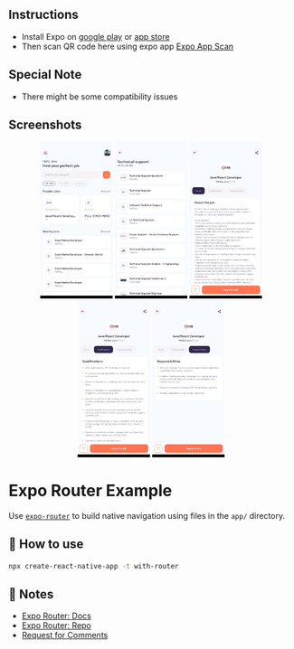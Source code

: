 ## Instructions

- Install Expo on [google play](https://play.google.com/store/apps/details?id=host.exp.exponent&pli=1) or [app store](https://apps.apple.com/us/app/expo-go/id982107779)
- Then scan QR code here using expo app [Expo App Scan](https://expo.dev/@h34dcrush3r/jobs?serviceType=classic&distribution=e)

## Special Note

- There might be some compatibility issues

## Screenshots

<p align="center">
<img src="https://github.com/drawsiege/jobSearchApp/blob/main/ss/ss1.png" width="128"/>   <img src="https://github.com/drawsiege/jobSearchApp/blob/main/ss/ss2.png" width="128"/>   <img src="https://github.com/drawsiege/jobSearchApp/blob/main/ss/ss3.png" width="128"/>   <img src="https://github.com/drawsiege/jobSearchApp/blob/main/ss/ss4.png" width="128"/>   <img src="https://github.com/drawsiege/jobSearchApp/blob/main/ss/ss5.png" width="128"/>
 </p>

# Expo Router Example

Use [`expo-router`](https://expo.github.io/router) to build native navigation using files in the `app/` directory.

## 🚀 How to use

```sh
npx create-react-native-app -t with-router
```

## 📝 Notes

- [Expo Router: Docs](https://expo.github.io/router)
- [Expo Router: Repo](https://github.com/expo/router)
- [Request for Comments](https://github.com/expo/router/discussions/1)
